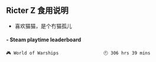 ## Ricter Z 食用说明
- 喜欢猫猫，是个冇猫孤儿

<!-- steam-box start -->
#### - Steam playtime leaderboard
```text
🎮 World of Warships                 🕘 306 hrs 39 mins
```
<!-- Powered by https://github.com/YouEclipse/steam-box . -->
<!-- steam-box end -->
